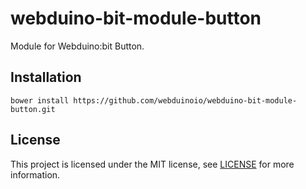 # webduino-bit-module-button

Module for Webduino:bit Button.

## Installation

```shell
bower install https://github.com/webduinoio/webduino-bit-module-button.git
```

## License

This project is licensed under the MIT license, see [LICENSE](LICENSE) for more information.
